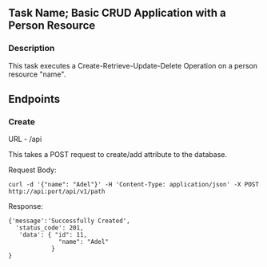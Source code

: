 ## Task Name; Basic CRUD Application with a Person Resource
### Description
This task executes a Create-Retrieve-Update-Delete    Operation on a person resource "name".

## Endpoints

### Create
URL - /api

This takes a POST request to create/add attribute to the database.

Request Body:

```
curl -d '{"name": "Adel"}' -H 'Content-Type: application/json' -X POST http://api:port/api/v1/path
```
Response:

```
{'message':'Successfully Created', 
  'status_code': 201, 
   'data': { "id": 11,
              "name": "Adel"
            }
}
```
 